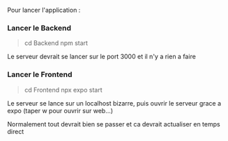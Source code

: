 Pour lancer l'application :

### Lancer le Backend

> cd Backend
> npm start

Le serveur devrait se lancer sur le port 3000 et il n'y a rien a faire

### Lancer le Frontend 

> cd Frontend
> npx expo start

Le serveur se lance sur un localhost bizarre, puis ouvrir le serveur grace a expo (taper w pour ouvrir sur web...)


Normalement tout devrait bien se passer et ca devrait actualiser en temps direct